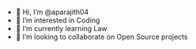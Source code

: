- 👋 Hi, I’m @aparajith04
- 👀 I’m interested in Coding
- 🌱 I’m currently learning Law
- 💞️ I’m looking to collaborate on Open Source projects 


<!---
aparajith04/aparajith04 is a ✨ special ✨ repository because its `README.md` (this file) appears on your GitHub profile.
You can click the Preview link to take a look at your changes.
--->
